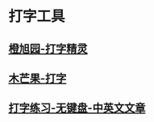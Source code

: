 
# 打字工具

## [橙旭园-打字精灵](https://www.coding61.com/typing/html/index/index.html)

## [木芒果-打字](https://mumangguo.gitee.io/typing-cn/)

## [打字练习-无键盘-中英文文章](http://app.cfg-os.com/dazi/)
